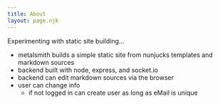 ```yaml
---
title: About
layout: page.njk
---
```


Experimenting with static site building...

- metalsmith builds a simple static site from nunjucks  templates and markdown sources
- backend built with node, express, and socket.io
- backend can edit markdown sources via the browser
- user can change info
   + if not logged in can create user as long as eMail is unique
